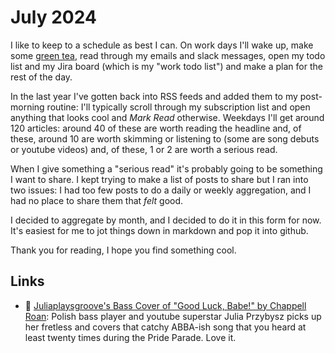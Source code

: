 # July 2024

I like to keep to a schedule as best I can.  On work days I'll wake up, make some [green tea](https://www.adagio.com/green/dragon_pearl.html), read through my emails and slack messages, open my todo list and my Jira board (which is my "work todo list") and make a plan for the rest of the day.

In the last year I've gotten back into RSS feeds and added them to my post-morning routine: I'll typically scroll through my subscription list and open anything that looks cool and _Mark Read_ otherwise.  Weekdays I'll get around 120 articles: around 40 of these are worth reading the headline and, of these, around 10 are worth skimming or listening to (some are song debuts or youtube videos) and, of these, 1 or 2 are worth a serious read.

When I give something a "serious read" it's probably going to be something I want to share.  I kept trying to make a list of posts to share but I ran into two issues: I had too few posts to do a daily or weekly aggregation, and I had no place to share them that _felt_ good.  

I decided to aggregate by month, and I decided to do it in this form for now.  It's easiest for me to jot things down in markdown and pop it into github.

Thank you for reading, I hope you find something cool.

## Links

<!-- 
Music :: 🎸
Data :: 📊
General Software :: 💻
Papers :: 📝
 -->

- 🎸 [Juliaplaysgroove's Bass Cover of "Good Luck, Babe!" by Chappell Roan](https://youtu.be/_LBMgiJQelA?si=fOLKG1r7a8l0_EHU): Polish bass player and youtube superstar Julia Przybysz picks up her fretless and covers that catchy ABBA-ish song that you heard at least twenty times during the Pride Parade.  Love it.


